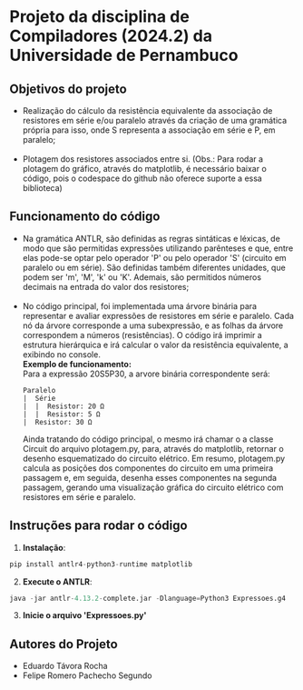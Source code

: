 # Projeto da disciplina de Compiladores (2024.2) da Universidade de Pernambuco

## Objetivos do projeto
  - Realização do cálculo da resistência equivalente da associação de resistores em série e/ou paralelo através da criação de uma gramática própria para isso, onde S representa a associação em série e P, em paralelo;<br/><br/>
  - Plotagem dos resistores associados entre si. (Obs.: Para rodar a plotagem do gráfico, através do matplotlib, é necessário baixar o código, pois o codespace do github não oferece suporte a essa biblioteca)

## Funcionamento do código
  - Na gramática ANTLR, são definidas as regras sintáticas e léxicas, de modo que são permitidas expressões utilizando parênteses e que, entre elas pode-se optar pelo operador 'P' ou pelo operador 'S' (circuito em paralelo ou em série). São definidas também diferentes unidades, que podem ser 'm', 'M', 'k' ou 'K'. Ademais, são permitidos números decimais na entrada do valor dos resistores;<br/><br/>
  - No código principal, foi implementada uma árvore binária para representar e avaliar expressões de resistores em série e paralelo. Cada nó da árvore corresponde a uma subexpressão, e as folhas da árvore correspondem a números (resistências). O código irá imprimir a estrutura hierárquica e irá calcular o valor da resistência equivalente, a exibindo no console.<br/>
      **Exemplo de funcionamento:**<br/>
      Para a expressão 20S5P30, a arvore binária correspondente será:
     ``` 
    Paralelo
    |  Série
    |  |  Resistor: 20 Ω
    |  |  Resistor: 5 Ω
    |  Resistor: 30 Ω
     ```
      Ainda tratando do código principal, o mesmo irá chamar o a classe Circuit do arquivo plotagem.py, para, através do matplotlib, retornar o desenho esquematizado do circuito elétrico. Em resumo, plotagem.py calcula as posições dos componentes do circuito em uma primeira passagem e, em seguida, desenha esses componentes na segunda passagem, gerando uma visualização gráfica do circuito elétrico com resistores em série e paralelo.

  ## Instruções para rodar o código
  1. **Instalação**:

```python
pip install antlr4-python3-runtime matplotlib
```
  2. **Execute o ANTLR**:

```py
java -jar antlr-4.13.2-complete.jar -Dlanguage=Python3 Expressoes.g4
```
  3. **Inicie o arquivo 'Expressoes.py'**

  ## Autores do Projeto

  - Eduardo Távora Rocha
  - Felipe Romero Pachecho Segundo

